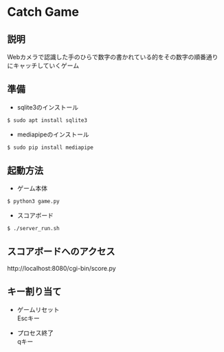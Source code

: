 # Catch Game
## 説明
Webカメラで認識した手のひらで数字の書かれている的をその数字の順番通りにキャッチしていくゲーム 

## 準備

- sqlite3のインストール
```bash
$ sudo apt install sqlite3
```

- mediapipeのインストール
```bash
$ sudo pip install mediapipe
```

## 起動方法
-  ゲーム本体
```bash
$ python3 game.py
```

- スコアボード
```
$ ./server_run.sh
```

## スコアボードへのアクセス
http://localhost:8080/cgi-bin/score.py

## キー割り当て

- ゲームリセット  
Escキー

- プロセス終了  
qキー




